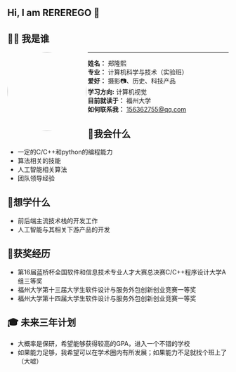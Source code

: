 ## Hi, I am REREREGO 👋

## 🧑‍💻 我是谁

<img align="left" src="https://github.com/REREREGO.png" width="180" style="border-radius:50%"/>

---
**姓名：** 郑隆熙  
**专业：** 计算机科学与技术（实验班）   
**爱好：** 摄影📷、历史、科技产品  
**学习方向:** 计算机视觉    
**目前就读于：** 福州大学    
**如何联系我：** 156362755@qq.com    

## 🎍我会什么
- 一定的C/C++和python的编程能力   
- 算法相关的技能   
- 人工智能相关算法   
- 团队领导经验   

## 📕想学什么
- 前后端主流技术栈的开发工作   
- 人工智能与其相关下游产品的开发   

## 🏅获奖经历
- 第16届蓝桥杯全国软件和信息技术专业人才大赛总决赛C/C++程序设计大学A组三等奖
- 福州大学第十三届大学生软件设计与服务外包创新创业竞赛一等奖
- 福州大学第十四届大学生软件设计与服务外包创新创业竞赛一等奖

 <!--
## 🚀 最近在做
（咕咕咕）
| 时间 | 项目 | 关键词 |
|---|---|---|
-->

## 🎓 未来三年计划
- 大概率是保研，希望能够获得较高的GPA，进入一个不错的学校
- 如果能力足够，我希望可以在学术圈内有所发展；如果能力不足就找个班上了（大嘘）
